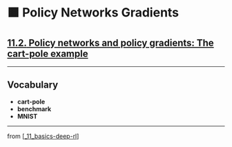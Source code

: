 # 🟧 Policy Networks Gradients

## [**11.2.** Policy networks and policy gradients: The cart-pole example](https://livebook.manning.com/book/deep-learning-with-javascript/chapter-11/26)

---

## **Vocabulary**

- **cart-pole**
- **benchmark**
- **MNIST**

---
from [[_11_basics-deep-rl]]

[//begin]: # "Autogenerated link references for markdown compatibility"
[_11_basics-deep-rl]: ../_11_basics-deep-rl.md "🟧 Basics Reinforcement Learning"
[//end]: # "Autogenerated link references"
